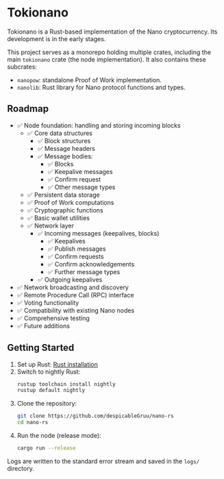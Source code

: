 # Tokionano

Tokionano is a Rust-based implementation of the Nano cryptocurrency. Its development is in the early stages.

This project serves as a monorepo holding multiple crates, including the main `tokionano` crate (the node implementation). It also contains these subcrates:

- `nanopow`: standalone Proof of Work implementation.
- `nanolib`: Rust library for Nano protocol functions and types.

## Roadmap

- ✅ Node foundation: handling and storing incoming blocks
  - ✅ Core data structures
    - ✅ Block structures
    - ✅ Message headers
    - ✅ Message bodies:
      - ✅ Blocks
      - ✅ Keepalive messages 
      - ✅ Confirm request
      - ✅ Other message types
  - ✅ Persistent data storage
  - ✅ Proof of Work computations
  - ✅ Cryptographic functions 
  - ✅ Basic wallet utilities
  - ✅ Network layer
    - ✅ Incoming messages (keepalives, blocks)
      - ✅ Keepalives
      - ✅ Publish messages
      - ✅ Confirm requests
      - ✅ Confirm acknowledgements
      - ✅ Further message types
    - ✅ Outgoing keepalives
- ✅ Network broadcasting and discovery
- ✅ Remote Procedure Call (RPC) interface
- ✅ Voting functionality
- ✅ Compatibility with existing Nano nodes
- ✅ Comprehensive testing
- ✅ Future additions

## Getting Started

1. Set up Rust: [Rust installation](https://rustup.rs/)
2. Switch to nightly Rust:
   ```bash
   rustup toolchain install nightly
   rustup default nightly
   ```
3. Clone the repository:
   ```bash
   git clone https://github.com/despicableGruu/nano-rs
   cd nano-rs
   ```
4. Run the node (release mode):
   ```bash
   cargo run --release 
   ```

Logs are written to the standard error stream and saved in the `logs/` directory. 